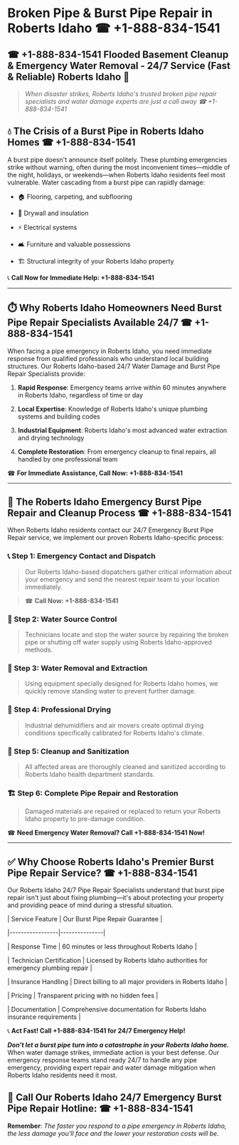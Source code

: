 # Broken Pipe & Burst Pipe Repair in Roberts Idaho ☎ +1-888-834-1541  
## ☎ +1-888-834-1541 Flooded Basement Cleanup & Emergency Water Removal - 24/7 Service (Fast & Reliable) Roberts Idaho 🚨  

> *When disaster strikes, Roberts Idaho's trusted broken pipe repair specialists and water damage experts are just a call away ☎ +1-888-834-1541*  

## 💧 The Crisis of a Burst Pipe in Roberts Idaho Homes ☎ +1-888-834-1541  

A burst pipe doesn't announce itself politely. These plumbing emergencies strike without warning, often during the most inconvenient times—middle of the night, holidays, or weekends—when Roberts Idaho residents feel most vulnerable. Water cascading from a burst pipe can rapidly damage:  

* 🏠 Flooring, carpeting, and subflooring  
* 🧱 Drywall and insulation  
* ⚡ Electrical systems  
* 🛋️ Furniture and valuable possessions  
* 🏗️ Structural integrity of your Roberts Idaho property  

📞 **Call Now for Immediate Help: +1-888-834-1541**  

---  

## ⏱️ Why Roberts Idaho Homeowners Need Burst Pipe Repair Specialists Available 24/7 ☎ +1-888-834-1541  

When facing a pipe emergency in Roberts Idaho, you need immediate response from qualified professionals who understand local building structures. Our Roberts Idaho-based 24/7 Water Damage and Burst Pipe Repair Specialists provide:  

1. **Rapid Response**: Emergency teams arrive within 60 minutes anywhere in Roberts Idaho, regardless of time or day  
2. **Local Expertise**: Knowledge of Roberts Idaho's unique plumbing systems and building codes  
3. **Industrial Equipment**: Roberts Idaho's most advanced water extraction and drying technology  
4. **Complete Restoration**: From emergency cleanup to final repairs, all handled by one professional team  

☎ **For Immediate Assistance, Call Now: +1-888-834-1541**  

---  

## 🔧 The Roberts Idaho Emergency Burst Pipe Repair and Cleanup Process ☎ +1-888-834-1541  

When Roberts Idaho residents contact our 24/7 Emergency Burst Pipe Repair service, we implement our proven Roberts Idaho-specific process:  

### 📞 Step 1: Emergency Contact and Dispatch  
> Our Roberts Idaho-based dispatchers gather critical information about your emergency and send the nearest repair team to your location immediately.  
> ☎ **Call Now: +1-888-834-1541**  

### 🚿 Step 2: Water Source Control  
> Technicians locate and stop the water source by repairing the broken pipe or shutting off water supply using Roberts Idaho-approved methods.  

### 🌊 Step 3: Water Removal and Extraction  
> Using equipment specially designed for Roberts Idaho homes, we quickly remove standing water to prevent further damage.  

### 💨 Step 4: Professional Drying  
> Industrial dehumidifiers and air movers create optimal drying conditions specifically calibrated for Roberts Idaho's climate.  

### 🧼 Step 5: Cleanup and Sanitization  
> All affected areas are thoroughly cleaned and sanitized according to Roberts Idaho health department standards.  

### 🏗️ Step 6: Complete Pipe Repair and Restoration  
> Damaged materials are repaired or replaced to return your Roberts Idaho property to pre-damage condition.  

☎ **Need Emergency Water Removal? Call +1-888-834-1541 Now!**  

---  

## ✅ Why Choose Roberts Idaho's Premier Burst Pipe Repair Service? ☎ +1-888-834-1541  

Our Roberts Idaho 24/7 Pipe Repair Specialists understand that burst pipe repair isn't just about fixing plumbing—it's about protecting your property and providing peace of mind during a stressful situation.  

| Service Feature | Our Burst Pipe Repair Guarantee |  
|-----------------|---------------|  
| Response Time | 60 minutes or less throughout Roberts Idaho |  
| Technician Certification | Licensed by Roberts Idaho authorities for emergency plumbing repair |  
| Insurance Handling | Direct billing to all major providers in Roberts Idaho |  
| Pricing | Transparent pricing with no hidden fees |  
| Documentation | Comprehensive documentation for Roberts Idaho insurance requirements |  

📞 **Act Fast! Call +1-888-834-1541 for 24/7 Emergency Help!**  

***Don't let a burst pipe turn into a catastrophe in your Roberts Idaho home.*** When water damage strikes, immediate action is your best defense. Our emergency response teams stand ready 24/7 to handle any pipe emergency, providing expert repair and water damage mitigation when Roberts Idaho residents need it most.  

## 📱 Call Our Roberts Idaho 24/7 Emergency Burst Pipe Repair Hotline: ☎ +1-888-834-1541  

**Remember**: *The faster you respond to a pipe emergency in Roberts Idaho, the less damage you'll face and the lower your restoration costs will be.*
